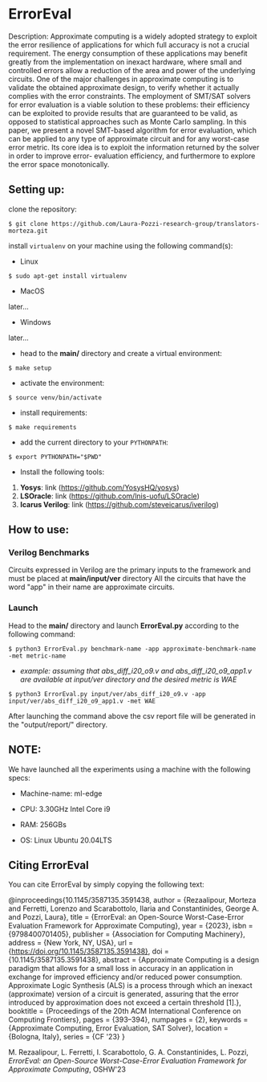 # ErrorEval

Description:
Approximate computing is a widely adopted strategy
to exploit the error resilience of applications for which full
accuracy is not a crucial requirement. The energy consumption
of these applications may benefit greatly from the implementation
on inexact hardware, where small and controlled errors allow
a reduction of the area and power of the underlying circuits.
One of the major challenges in approximate computing is to
validate the obtained approximate design, to verify whether it
actually complies with the error constraints. The employment
of SMT/SAT solvers for error evaluation is a viable solution
to these problems: their efficiency can be exploited to provide
results that are guaranteed to be valid, as opposed to statistical
approaches such as Monte Carlo sampling. In this paper, we
present a novel SMT-based algorithm for error evaluation, which
can be applied to any type of approximate circuit and for
any worst-case error metric. Its core idea is to exploit the
information returned by the solver in order to improve error-
evaluation efficiency, and furthermore to explore the error space
monotonically.


## Setting up:

clone the repository:

`$ git clone https://github.com/Laura-Pozzi-research-group/translators-morteza.git`

install `virtualenv` on your machine using the following command(s):

- Linux

`$ sudo apt-get install virtualenv`

- MacOS

later... 

- Windows

later...



- head to the **main/** directory and create a virtual environment:

`$ make setup`

- activate the environment:

`$ source venv/bin/activate`


- install requirements:

`$ make requirements`


- add the current directory to your `PYTHONPATH`:

`$ export PYTHONPATH="$PWD"`

- Install the following tools:

1. **Yosys**: link (https://github.com/YosysHQ/yosys)
2. **LSOracle**: link (https://github.com/lnis-uofu/LSOracle)
3. **Icarus Verilog**: link (https://github.com/steveicarus/iverilog)

## How to use:

### Verilog Benchmarks


Circuits expressed in Verilog are the primary inputs to the framework and must be placed at **main/input/ver** directory
All the circuits that have the word "app" in their name are approximate circuits.

### Launch
Head to the **main/** directory and launch **ErrorEval.py** according to the following command:

`$ python3 ErrorEval.py benchmark-name -app approximate-benchmark-name -met metric-name`

- _example: assuming that *abs_diff_i20_o9.v* and *abs_diff_i20_o9_app1.v* are available at *input/ver* directory and the desired metric is WAE_

`$ python3 ErrorEval.py input/ver/abs_diff_i20_o9.v -app input/ver/abs_diff_i20_o9_app1.v -met WAE`

After launching the command above the csv report file will be generated in the "output/report/" directory.

## NOTE:

We have launched all the experiments using a machine with the following specs:

- Machine-name: ml-edge

- CPU: 3.30GHz Intel Core i9

- RAM: 256GBs

- OS: Linux Ubuntu 20.04LTS

## Citing ErrorEval

You can cite ErrorEval by simply copying the following text:

@inproceedings{10.1145/3587135.3591438,
author = {Rezaalipour, Morteza and Ferretti, Lorenzo and Scarabottolo, Ilaria and Constantinides, George A. and Pozzi, Laura},
title = {ErrorEval: an Open-Source Worst-Case-Error Evaluation Framework for Approximate Computing},
year = {2023},
isbn = {9798400701405},
publisher = {Association for Computing Machinery},
address = {New York, NY, USA},
url = {https://doi.org/10.1145/3587135.3591438},
doi = {10.1145/3587135.3591438},
abstract = {Approximate Computing is a design paradigm that allows for a small loss in accuracy in an application in exchange for improved efficiency and/or reduced power consumption. Approximate Logic Synthesis (ALS) is a process through which an inexact (approximate) version of a circuit is generated, assuring that the error introduced by approximation does not exceed a certain threshold [1].},
booktitle = {Proceedings of the 20th ACM International Conference on Computing Frontiers},
pages = {393–394},
numpages = {2},
keywords = {Approximate Computing, Error Evaluation, SAT Solver},
location = {Bologna, Italy},
series = {CF '23}
}

M. Rezaalipour, L. Ferretti, I. Scarabottolo, G. A. Constantinides, L. Pozzi, _ErrorEval: an Open-Source Worst-Case-Error Evaluation Framework for Approximate Computing_, OSHW'23

